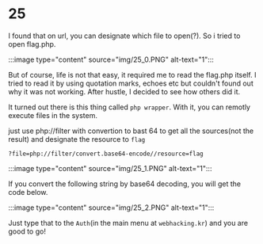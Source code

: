 # 25

I found that on url, you can designate which file to open(?). So i tried to open flag.php.

:::image type="content" source="img/25_0.PNG" alt-text="1":::

But of course, life is not that easy, it required me to read the flag.php itself. I tried to read it by using quotation marks, echoes etc but couldn't found out why it was not working. After hustle, I decided to see how others did it.

It turned out there is this thing called `php wrapper`.
With it, you can remotly execute files in the system.

just use php://filter with convertion to bast 64 to get all the sources(not the result) and designate the resource to `flag`

`?file=php://filter/convert.base64-encode//resource=flag`

:::image type="content" source="img/25_1.PNG" alt-text="1":::

If you convert the following string by base64 decoding, you will get the code below.

:::image type="content" source="img/25_2.PNG" alt-text="1":::

Just type that to the `Auth`(in the main menu at `webhacking.kr`) and you are good to go!

